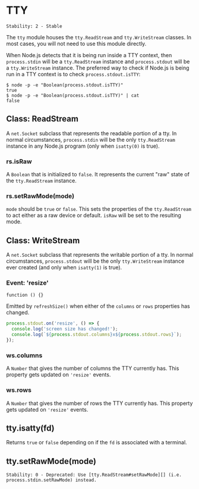 # TTY

    Stability: 2 - Stable

The `tty` module houses the `tty.ReadStream` and `tty.WriteStream` classes. In
most cases, you will not need to use this module directly.

When Node.js detects that it is being run inside a TTY context, then `process.stdin`
will be a `tty.ReadStream` instance and `process.stdout` will be
a `tty.WriteStream` instance. The preferred way to check if Node.js is being run
in a TTY context is to check `process.stdout.isTTY`:

```
$ node -p -e "Boolean(process.stdout.isTTY)"
true
$ node -p -e "Boolean(process.stdout.isTTY)" | cat
false
```

## Class: ReadStream
<!-- YAML
added: v0.5.8
-->

A `net.Socket` subclass that represents the readable portion of a tty. In normal
circumstances, `process.stdin` will be the only `tty.ReadStream` instance in any
Node.js program (only when `isatty(0)` is true).

### rs.isRaw
<!-- YAML
added: v0.7.7
-->

A `Boolean` that is initialized to `false`. It represents the current "raw" state
of the `tty.ReadStream` instance.

### rs.setRawMode(mode)
<!-- YAML
added: v0.7.7
-->

`mode` should be `true` or `false`. This sets the properties of the
`tty.ReadStream` to act either as a raw device or default. `isRaw` will be set
to the resulting mode.

## Class: WriteStream
<!-- YAML
added: v0.5.8
-->

A `net.Socket` subclass that represents the writable portion of a tty. In normal
circumstances, `process.stdout` will be the only `tty.WriteStream` instance
ever created (and only when `isatty(1)` is true).

### Event: 'resize'
<!-- YAML
added: v0.7.7
-->

`function () {}`

Emitted by `refreshSize()` when either of the `columns` or `rows` properties
has changed.

```js
process.stdout.on('resize', () => {
  console.log('screen size has changed!');
  console.log(`${process.stdout.columns}x${process.stdout.rows}`);
});
```

### ws.columns
<!-- YAML
added: v0.7.7
-->

A `Number` that gives the number of columns the TTY currently has. This property
gets updated on `'resize'` events.

### ws.rows
<!-- YAML
added: v0.7.7
-->

A `Number` that gives the number of rows the TTY currently has. This property
gets updated on `'resize'` events.

## tty.isatty(fd)
<!-- YAML
added: v0.5.8
-->

Returns `true` or `false` depending on if the `fd` is associated with a
terminal.

## tty.setRawMode(mode)

    Stability: 0 - Deprecated: Use [tty.ReadStream#setRawMode][] (i.e. process.stdin.setRawMode) instead.

[tty.ReadStream#setRawMode]: #tty_rs_setrawmode_mode
